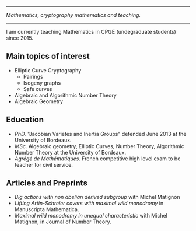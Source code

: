 

***

_Mathematics, cryptography  mathematics and teaching._ 

***

I am currently teaching Mathematics in CPGE (undegraduate students) since 2015.

## Main topics of interest 

+ Elliptic Curve Cryptography
    + Pairings
    + Isogeny graphs
    + Safe curves
+ Algebraic and Algorithmic Number Theory
+ Algebraic Geometry
   
## Education 

+ _PhD._ "Jacobian Varietes and Inertia Groups" defended June 2013 at the University of Bordeaux.
+ _MSc._ Algebraic geometry, Elliptic Curves, Number Theory, Algorithmic Number Theory at the University of Bordeaux.
+ _Agrégé de Mathématiques._ French competitive high level exam to be teacher for civil service.

## Articles and Preprints

+ _Big actions with non abelian derived subgroup_ with Michel Matignon 
+ _Lifting Artin-Schreier covers with maximal wild monodromy_  in  Manuscripta Mathematica.
+ _Maximal wild monodromy in unequal characteristic_ with Michel Matignon, in Journal of Number Theory.

